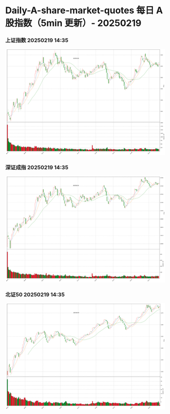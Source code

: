 
# Daily-A-share-market-quotes 每日 A 股指数（5min 更新）- 20250219

### 上证指数 20250219 14:35
![](./fig/2025/2/20250219-sh000001.png)

### 深证成指 20250219 14:35
![](./fig/2025/2/20250219-sz399001.png)

### 北证50 20250219 14:35
![](./fig/2025/2/20250219-bj899050.png)
